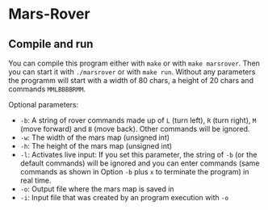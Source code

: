 # Mars-Rover

## Compile and run

You can compile this program either with `make` or with `make marsrover`. Then you can start it with `./marsrover` or with `make run`. Without any parameters the programm will start with a width of 80 chars, a height of 20 chars and commands `MMLBBBBRMM`.

Optional parameters:

- `-b`: A string of rover commands made up of `L` (turn left), `R` (turn right), `M` (move forward) and `B` (move back). Other commands will be ignored.
- `-w`: The width of the mars map (unsigned int)
- `-h`: The height of the mars map (unsigned int)
- `-l`: Activates live input: If you set this parameter, the string of `-b` (or the default commands) will be ignored and you can enter commands (same commands as shown in Option `-b` plus `x` to terminate the program) in real time.
- `-o`: Output file where the mars map is saved in
- `-i`: Input file that was created by an program execution with `-o`
